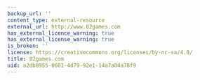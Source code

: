 ```yaml
---
backup_url: ''
content_type: external-resource
external_url: http://www.82games.com
has_external_licence_warning: true
has_external_license_warning: true
is_broken: ''
license: https://creativecommons.org/licenses/by-nc-sa/4.0/
title: 82games.com
uid: a2db8955-0601-4d79-92e1-14a7a04a78f9
---
```

